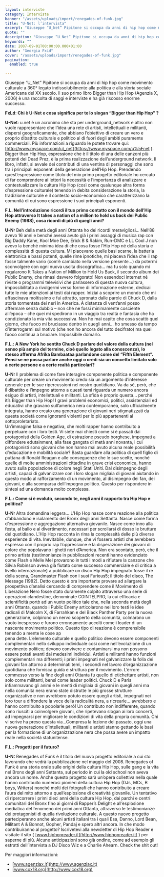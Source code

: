 ```yaml
---
layout: interviste
category: Interviste
banner: "/assets/uploads/import/renegades-of-funk.jpg"
title: "U-Net: l’intervista"
excerpt: "Giuseppe “U_Net” Pipitone si occupa da anni di hip hop come movimento culturale a 360° legato indissolubilmente alla politica e alla storia sociale Americana del XX secolo. Il suo primo libro Bigger than Hip Hop (Agenzia X, 2006) è una raccolta di saggi e interviste e ha già riscosso enorme successo. FxLd: Chi è U-Net e…"
quote: ""
description: "Giuseppe “U_Net” Pipitone si occupa da anni di hip hop come movimento culturale a 360° legato indissolubilmente alla politica e alla storia sociale Americana del XX secolo. Il suo primo libro Bigger than Hip Hop (Agenzia X, 2006) è una raccolta di saggi e interviste e ha già riscosso enorme successo. FxLd: Chi è U-Net e…"
keywords: ""
date: 2007-09-01T00:00:00.000+01:00
author: "Georgia FxLd"
cover: "/assets/uploads/import/renegades-of-funk.jpg"
pagination:
  enabled: true

---
```


Giuseppe “U\_Net” Pipitone si occupa da anni di hip hop come movimento culturale a 360° legato indissolubilmente alla politica e alla storia sociale Americana del XX secolo. Il suo primo libro Bigger than Hip Hop (Agenzia X, 2006) è una raccolta di saggi e interviste e ha già riscosso enorme successo.

**FxLd: Chi è U-Net e cosa significa per te lo slogan “Bigger than Hip Hop” ?**

**U-Net**: u.net è un acronimo che sta per underground\_network e altro non vuole rappresentare che l’idea una rete di artisti, intellettuali e militanti, dispersi geograficamente, che abbiano l’obiettivo di creare un vero e proprio dibattito culturale e politico al di fuori degli ambiti puramente commerciali. Più informazioni a riguardo le potete trovare qui: [http://www.myspace.com/u\_net](https://www.myspace.com/u%5Fnet ).  
Bigger than Hip Hop, espressione che è il titolo di una delle canzoni più potenti dei Dead Prez, è la prima realizzazione dell’underground network. Il libro, infatti, si avvale dei contributi di una ventina di personaggi che sono tra i principali esponenti della generazione dell’Hip Hop. Prendendo quest’espressione come titolo del mio primo progetto editoriale ho cercato di far comprendere ai lettori la necessità e l’importanza di analizzare e contestualizzare la cultura Hip Hop (così come qualunque altra forma d’espressione culturale) tenendo in debita considerazione la storia, la tradizione culturale e il contesto socio-economico che caratterizzano la comunità di cui sono espressione i suoi principali esponenti.

**F.L. Nell’introduzione ricordi il tuo primo contatto con il mondo dell’Hip Hop attraverso It takes a nation of a million to hold us back dei Public Enemy (1988), cosa ricordi di più di quegli anni?**

**U-N:** Beh della metà degli anni Ottanta ho dei ricordi meravigliosi… Nell’88 avevo 16 anni e benché avessi avuto già i primi assaggi di musica rap con Big Daddy Kane, Kool Moe Dee, Erick B & Rakim, Run-DMC e LL Cool J non avevo la benché minima idea di che cosa fosse l’Hip Hop né della storia e complessità di questa cultura. Mi piacevano quelle basi scarne, la batteria elettronica e bassi potenti, quelle rime ipnotiche, mi piaceva l’idea che il rap fosse talmente vario (com’è cambiato nella versione presente…) da potermi sconvolgere con ogni nuova uscita discografica… ma fu solo quando mi regalarono It Takes a Nation of Million to Hold Us Back, il secondo album dei Public Enemy, che rimasi davvero folgorato! Non essendoci internet né riviste o programmi televisivi che parlassero di questa nuova cultura, impossibilitato a rivolgermi verso forme di informazione esterne, dedicai tutte le mie attenzioni ai testi dai rapper. Iniziai a scoprire un mondo che mi affascinava moltissimo e fui attratto, spronato dalle parole di Chuck D, dalla storia tormentata dei neri in America. A distanza di vent’anni posso affermare senza dubbio – non che ne fossi minimamente cosciente all’epoca – che quei mi spedirono in un viaggio tra realtà e fantasia che ha condizionato la mia vita successiva. Non ho mai capito che cosa scattò quel giorno, che fuoco mi bruciasse dentro in quegli anni… ho smesso da tempo d’interrogarmi sul motivo (che non ho ancora del tutto decifrato) ma quel fuoco continua a bruciare. Impossibile domarlo.

**F.L.: A New York ho sentito Chuck D parlare del valore della cultura (nel senso più ampio del termine, cioè quello legato alla conoscenza), lo stesso afferma Afrika Bambaataa parlandone come del “Fifth Element”.**   
**Pensi se ne possa parlare anche oggi o credi sia un concetto limitato solo a certe persone e a certe realtà particolari?**

**U-N:** Il problema di come fare interagire componente politica e componente culturale per creare un movimento credo sia un argomento d’interesse generale per le sue ripercussioni nel nostro quotidiano. Va da sé, però, che il dibattito e l’impegno attorno a questi temi riguarda un numero ancora esiguo di artisti, intellettuali e militanti. La sfida è proprio questa… perché it’s Bigger than Hip Hop! I gravi problemi economici, politici, assistenziali ed educativi che gravano sull’america nera contemporanea, solo ufficialmente integrata, hanno creato una generazione di giovani neri stigmatizzati da questa società come ignoranti violenti per lo più appartenenti al sottoproletariato.  
Un’immagine falsa e negativa, che molti rapper hanno contribuito a perpetuare con i loro testi. Vi siete mai chiesti come si è passati dai protagonisti della Golden Age, di estrazione pseudo borghese, impegnati a diffondere edutainment, alla fase gangsta di metà anni novanta, i cui protagonisti sono giovani che non hanno mai avuto alcuna reale possibilità d’educazione e mobilità sociale? Basta guardare alla politica di quell figlio di puttana di Ronald Reagan e alle conseguenze che le sue scelte, nonché quelle di molte amministrazioni cittadine in grave crisi economica, hanno avuto sulla popolazione di colore negli Stati Uniti. Dal disimpegno degli artisti, capaci di galvanizzare con i loro slogan migliaia di giovani aiutando in questo modo al rafforzamento di un movimento, al disimpegno dei fan, dei giovani, e alla scomparsa dell’impegno politico. Questo per rispondere in sintesi ad una domanda molto complessa.

**F.L.: Come si è evoluto, secondo te, negli anni il rapporto tra Hip Hop e politica?**

**U-N:** Altra domandina leggera… L’Hip Hop nasce come reazione alla politica d’abbandono e isolamento del Bronx degli anni Settanta. Nasce come forma d’espressione e aggregazione alternativa giovanile. Nasce come inno alla festa, al ballo e al divertimento, necessari per scrollarsi di dosso le brutture del quotidiano. L’Hip Hop racconta in rima la complessità delle più diverse esperienze di vita. Inevitabile, dunque, che vi fossero artisti che avrebbero espresso con il proprio rap l’oppressione e la disperazione dei giovani di colore che popolavano i ghetti neri d’America. Non era scontato, però, che il primo artista (testimonianze in pubblicazioni recenti hanno evidenziato come Flash e Melle Mel provarono in tutti i modi a rifiutare la canzone che Silvia Robinson aveva già fiutato come successo commerciale e di critica a livello internazionale) a pubblicare un disco Hip Hop impegnato fosse il re della scena, Grandmaster Flash con i suoi Furious5; il titolo del disco, The Message (1982). Detto questo è ora importante provare ad allargare la prospettiva d’analisi cercando di comprendere come il Movimento di Liberazione Nero fosse stato duramente colpito attraverso una serie di operazioni clandestine, denominate COINTELPRO, la cui efficacia e scientificità portò ad un vuoto politico tale che, nella seconda metà degli anni Ottanta, quando i Public Enemy articolarono nei loro testi le idee radicali di Malcolm X, di Farrahkan e del Black Panther Party per la nuova generazione, colpirono un nervo scoperto della comunità, colmarono un vuoto inespresso e furono erroneamente accolti come i leader di un nascente movimento politico. Questo tipo di reazione è comprensibile tenendo a mente le cose ap  
pena dette. L’elemento culturale e quello politico devono essere componenti complementari nello sviluppo individuale così come nell’evoluzione di un movimento politico; devono convivere e contaminarsi ma non possono essere potati avanti dai medesimi individui. Artisti e militanti hanno funzioni complementari ma differenti; i primi impegnati nel galvanizzare la folla dei giovani fan attorno a determinati temi, i secondi nel lavoro d’organizzazione quotidiana che fornisca guida e struttura per il movimento. L’errore commesso verso la fine degli anni Ottanta fu quello di etichettare artisti, non solo come militanti, bensì come leader politici. Chuck D e Paris infiammavano gli animi e le menti di migliaia di giovani in quegli anni ma nella comunità nera erano state distrutte le più grosse strutture organizzative e non avrebbero potuto essere quegli artisti, impegnati nei loro tour a diffondere la voce della radicalità nera, a ricrearle… avrebbero e hanno contribuito a popolarle però! Un contributo non indifferente, quando sono riusciti a coinvolgere giovani, che ripetevano slogan ai loro concerti, ad impegnarsi per migliorare le condizioni di vita della propria comunità. Chi vi scrive ha preso questa via…Compresa la lezione del passato, oggi una nuova generazione d’intellettuali, militanti e artisti stanno gettando le basi per la formazione di un’organizzazione nera che possa avere un impatto reale nella società statunitense.

**F.L.: Progetti per il futuro?**

**U-N:** Renegades of Funk è il titolo del nuovo progetto editoriale a cui sto lavorando che vedrà la pubblicazione nel maggio del 2008\. Renegades of Funk è una storia orale sulle origini della cultura Hip Hop, sulle gang e la vita nel Bronx degli anni Settanta, sul periodo in cui la old school non aveva ancora un nome. Anche questo progetto sarà un’opera collettiva nella quale hanno contribuito numerosi pionieri della cultura Hip Hop (DJs, MCs, B boys, Writers) nonché molti dei fotografi che hanno contribuito a creare l’aura del mito attorno a quell’esplosione di creatività giovanile. Un tentativo di ripercorrere i primi dieci anni della cultura Hip Hop, dai parchi e centri comunitari del Bronx fino ai giorni di Rapper’s Delight e all’esplosione mediatica del fenomeno dei primi anni Ottanta, attraverso le testimonianze dei protagonisti di quella rivoluzione culturale. A questo nuovo progetto parteciperanno anche alcuni artisti italiani tra i quali Esa, Danno, Lord Bean, Militant A & Bonnot, Gopher, Pandaj e spero altri ancora. In che modo contribuiranno al progetto? Iscrivetevi alla newsletter di Hip Hop Reader e visitate il sito ( [www.hiphopreader.it](http://www.hiphopreader.it) ) per saperne di più. Alcune anticipazioni sono già ondine, come ad esempio gli estratti dell’intervista a DJ Disco Wiz e a Charlie Ahearn. Check the shit out!

Per maggiori informazioni:

* [www.agenziax.it](http://www.agenziax.it)
* [www.cox18.org](http://www.cox18.org)